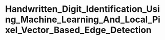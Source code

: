 # Handwritten_Digit_Identification_Using_Machine_Learning_And_Local_Pixel_Vector_Based_Edge_Detection